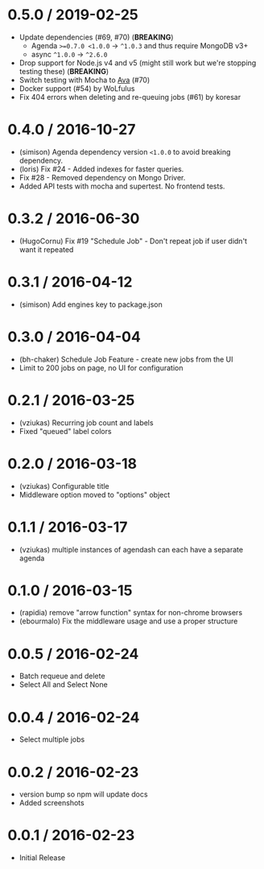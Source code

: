 0.5.0 / 2019-02-25
====

* Update dependencies (#69, #70) (**BREAKING**)
  * Agenda `>=0.7.0 <1.0.0` → `^1.0.3` and thus require MongoDB v3+
  * async `^1.0.0` → `^2.6.0`
* Drop support for Node.js v4 and v5 (might still work but we're stopping testing these) (**BREAKING**)
* Switch testing with Mocha to [Ava](https://www.npmjs.com/package/ava) (#70)
* Docker support (#54) by WoLfulus
* Fix 404 errors when deleting and re-queuing jobs (#61) by koresar

0.4.0 / 2016-10-27
==================

  * (simison) Agenda dependency version `<1.0.0` to avoid breaking dependency.
  * (loris) Fix #24 - Added indexes for faster queries.
  * Fix #28 - Removed dependency on Mongo Driver.
  * Added API tests with mocha and supertest. No frontend tests.

0.3.2 / 2016-06-30
==================

  * (HugoCornu) Fix #19 "Schedule Job" - Don't repeat job if user didn't want it repeated

0.3.1 / 2016-04-12
==================

  * (simison) Add engines key to package.json

0.3.0 / 2016-04-04
==================

  * (bh-chaker) Schedule Job Feature - create new jobs from the UI
  * Limit to 200 jobs on page, no UI for configuration

0.2.1 / 2016-03-25
==================

  * (vziukas) Recurring job count and labels
  * Fixed "queued" label colors

0.2.0 / 2016-03-18
==================

  * (vziukas) Configurable title
  * Middleware option moved to "options" object

0.1.1 / 2016-03-17
==================

  * (vziukas) multiple instances of agendash can each have a separate agenda

0.1.0 / 2016-03-15
==================

  * (rapidia) remove "arrow function" syntax for non-chrome browsers
  * (ebourmalo) Fix the middleware usage and use a proper structure

0.0.5 / 2016-02-24
==================

  * Batch requeue and delete
  * Select All and Select None

0.0.4 / 2016-02-24
==================

  * Select multiple jobs

0.0.2 / 2016-02-23
==================

  * version bump so npm will update docs
  * Added screenshots

0.0.1 / 2016-02-23
==================

  * Initial Release

